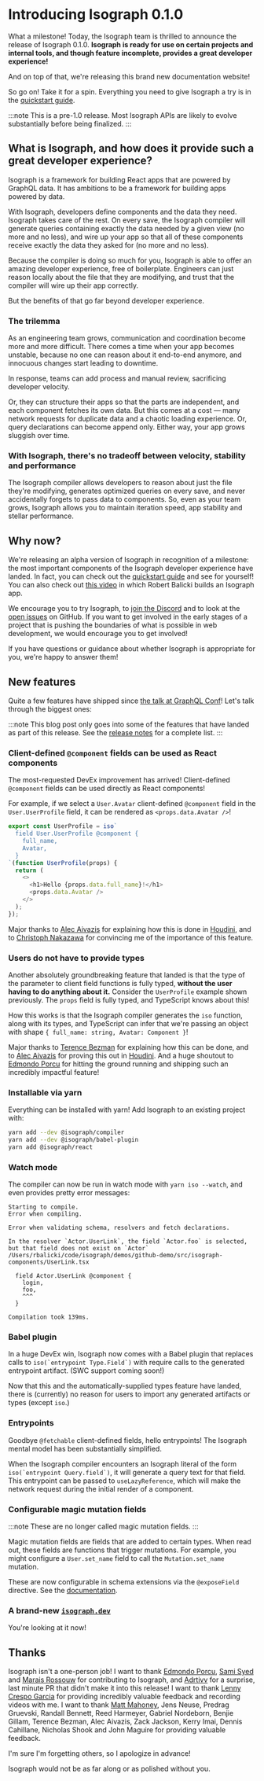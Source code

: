 # Introducing Isograph 0.1.0

What a milestone! Today, the Isograph team is thrilled to announce the release of Isograph 0.1.0. **Isograph is ready for use on certain projects and internal tools, and though feature incomplete, provides a great developer experience!**

And on top of that, we're releasing this brand new documentation website!

So go on! Take it for a spin. Everything you need to give Isograph a try is in the [quickstart guide](/docs/quickstart/).

<!-- truncate -->

:::note
This is a pre-1.0 release. Most Isograph APIs are likely to evolve substantially before being finalized.
:::

## What is Isograph, and how does it provide such a great developer experience?

Isograph is a framework for building React apps that are powered by GraphQL data. It has ambitions to be a framework for building apps powered by data.

With Isograph, developers define components and the data they need. Isograph takes care of the rest. On every save, the Isograph compiler will generate queries containing exactly the data needed by a given view (no more and no less), and wire up your app so that all of these components receive exactly the data they asked for (no more and no less).

Because the compiler is doing so much for you, Isograph is able to offer an amazing developer experience, free of boilerplate. Engineers can just reason locally about the file that they are modifying, and trust that the compiler will wire up their app correctly.

But the benefits of that go far beyond developer experience.

### The trilemma

As an engineering team grows, communication and coordination become more and more difficult. There comes a time when your app becomes unstable, because no one can reason about it end-to-end anymore, and innocuous changes start leading to downtime.

In response, teams can add process and manual review, sacrificing developer velocity.

Or, they can structure their apps so that the parts are independent, and each component fetches its own data. But this comes at a cost — many network requests for duplicate data and a chaotic loading experience. Or, query declarations can become append only. Either way, your app grows sluggish over time.

### With Isograph, there's no tradeoff between velocity, stability and performance

The Isograph compiler allows developers to reason about just the file they're modifying, generates optimized queries on every save, and never accidentally forgets to pass data to components. So, even as your team grows, Isograph allows you to maintain iteration speed, app stability and stellar performance.

## Why now?

We're releasing an alpha version of Isograph in recognition of a milestone: the most important components of the Isograph developer experience have landed. In fact, you can check out the [quickstart guide](/docs/quickstart/) and see for yourself! You can also check out [this video](https://www.youtube.com/watch?v=KgEbkH50GLo) in which Robert Balicki builds an Isograph app.

We encourage you to try Isograph, to [join the Discord](https://discord.gg/qcHUxb6deQ) and to look at the [open issues](https://github.com/isographlabs/isograph/issues) on GitHub. If you want to get involved in the early stages of a project that is pushing the boundaries of what is possible in web development, we would encourage you to get involved!

If you have questions or guidance about whether Isograph is appropriate for you, we're happy to answer them!

## New features

Quite a few features have shipped since [the talk at GraphQL Conf](https://www.youtube.com/watch?v=gO65JJRqjuc)! Let's talk through the biggest ones:

:::note
This blog post only goes into some of the features that have landed as part of this release. See the [release notes](/blog/2024/02/15/release-notes-0.1.0/) for a complete list.
:::

### Client-defined `@component` fields can be used as React components

The most-requested DevEx improvement has arrived! Client-defined `@component` fields can be used directly as React components!

For example, if we select a `User.Avatar` client-defined `@component` field in the `User.UserProfile` field, it can be rendered as `<props.data.Avatar />`!

```js
export const UserProfile = iso`
  field User.UserProfile @component {
    full_name,
    Avatar,
  }
`(function UserProfile(props) {
  return (
    <>
      <h1>Hello {props.data.full_name}!</h1>
      <props.data.Avatar />
    </>
  );
});
```

Major thanks to [Alec Aivazis](https://twitter.com/AlecAivazis) for explaining how this is done in [Houdini](https://houdinigraphql.com/), and to [Christoph Nakazawa](https://twitter.com/cpojer) for convincing me of the importance of this feature.

### Users do not have to provide types

Another absolutely groundbreaking feature that landed is that the type of the parameter to client field functions is fully typed, **without the user having to do anything about it.** Consider the `UserProfile` example shown previously. The `props` field is fully typed, and TypeScript knows about this!

How this works is that the Isograph compiler generates the `iso` function, along with its types, and TypeScript can infer that we're passing an object with shape `{ full_name: string, Avatar: Component }`!

Major thanks to [Terence Bezman](https://twitter.com/b_ez_man) for explaining how this can be done, and to [Alec Aivazis](https://twitter.com/AlecAivazis) for proving this out in [Houdini](https://houdinigraphql.com/). And a huge shoutout to [Edmondo Porcu](https://twitter.com/edmondo_po) for hitting the ground running and shipping such an incredibly impactful feature!

### Installable via yarn

Everything can be installed with yarn! Add Isograph to an existing project with:

```sh
yarn add --dev @isograph/compiler
yarn add --dev @isograph/babel-plugin
yarn add @isograph/react
```

### Watch mode

The compiler can now be run in watch mode with `yarn iso --watch`, and even provides pretty error messages:

```
Starting to compile.
Error when compiling.

Error when validating schema, resolvers and fetch declarations.

In the resolver `Actor.UserLink`, the field `Actor.foo` is selected, but that field does not exist on `Actor`
/Users/rbalicki/code/isograph/demos/github-demo/src/isograph-components/UserLink.tsx

  field Actor.UserLink @component {
    login,
    foo,
    ^^^
  }

Compilation took 139ms.
```

### Babel plugin

In a huge DevEx win, Isograph now comes with a Babel plugin that replaces calls to ``iso(`entrypoint Type.Field`)`` with require calls to the generated entrypoint artifact. (SWC support coming soon!)

Now that this and the automatically-supplied types feature have landed, there is (currently) no reason for users to import any generated artifacts or types (except `iso`.)

### Entrypoints

Goodbye `@fetchable` client-defined fields, hello entrypoints! The Isograph mental model has been substantially simplified.

When the Isograph compiler encounters an Isograph literal of the form ``iso(`entrypoint Query.field`)``, it will generate a query text for that field. This entrypoint can be passed to `useLazyReference`, which will make the network request during the initial render of a component.

### Configurable magic mutation fields

:::note
These are no longer called magic mutation fields.
:::

Magic mutation fields are fields that are added to certain types. When read out, these fields are functions that trigger mutations. For example, you might configure a `User.set_name` field to call the `Mutation.set_name` mutation.

These are now configurable in schema extensions via the `@exposeField` directive. See the [documentation](/docs/expose-field-directives/).

### A brand-new [`isograph.dev`](https://isograph.dev)

You're looking at it now!

## Thanks

Isograph isn't a one-person job! I want to thank [Edmondo Porcu](https://twitter.com/edmondo_po), [Sami Syed](https://twitter.com/saminoorsyed) and [Marais Rossouw](https://twitter.com/slightlycode) for contributing to Isograph, and [Adrtivv](https://github.com/adrtivv) for a surprise, last minute PR that didn't make it into this release! I want to thank [Lenny Crespo Garcia](https://twitter.com/leogcrespo) for providing incredibly valuable feedback and recording videos with me. I want to thank [Matt Mahoney](https://twitter.com/mahoneymattj), Jens Neuse, Predrag Gruevski, Randall Bennett, Reed Harmeyer, Gabriel Nordeborn, Benjie Gillam, Terence Bezman, Alec Aivazis, Zack Jackson, Kerry Imai, Dennis Cahillane, Nicholas Shook and John Maguire for providing valuable feedback.

I'm sure I'm forgetting others, so I apologize in advance!

Isograph would not be as far along or as polished without you.

